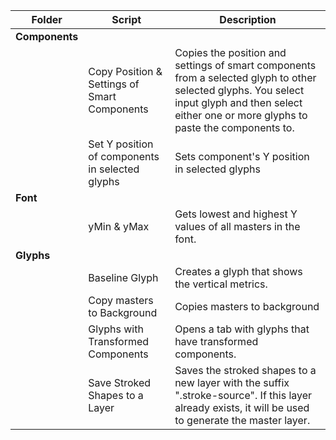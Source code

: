 | Folder | Script | Description |
| --- | --- | --- |
| __Components__ |
| | Copy Position & Settings of Smart Components | Copies the position and settings of smart components from a selected glyph to other selected glyphs. You select input glyph and then select either one or more glyphs to paste the components to. |
| | Set Y position of components in selected glyphs | Sets component's Y position in selected glyphs |
| __Font__ |
| | yMin & yMax | Gets lowest and highest Y values of all masters in the font. |
| __Glyphs__ |
| | Baseline Glyph | Creates a glyph that shows the vertical metrics. |
| | Copy masters to Background | Copies masters to background |
| | Glyphs with Transformed Components | Opens a tab with glyphs that have transformed components. |
| | Save Stroked Shapes to a Layer | Saves the stroked shapes to a new layer with the suffix ".stroke-source". If this layer already exists, it will be used to generate the master layer. |
